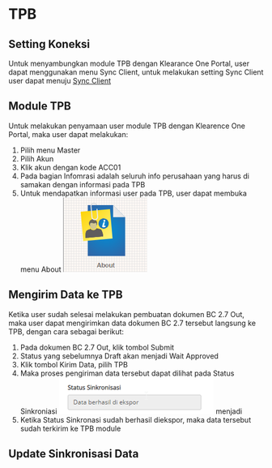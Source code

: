 # TPB

## Setting Koneksi
Untuk menyambungkan module TPB dengan Klearance One Portal, user dapat menggunakan menu Sync Client, untuk melakukan setting Sync Client user dapat menuju [Sync Client](/klrkb/syncclient/)

## Module TPB
Untuk melakukan penyamaan user module TPB dengan Klearence One Portal, maka user dapat melakukan:
1. Pilih menu Master
2. Pilih Akun
3. Klik akun dengan kode ACC01
4. Pada bagian Infomrasi adalah seluruh info perusahaan yang harus di samakan dengan informasi pada TPB
5. Untuk mendapatkan informasi user pada TPB, user dapat membuka menu About ![](2022-07-26-17-51-44.png)

## Mengirim Data ke TPB
Ketika user sudah selesai melakukan pembuatan dokumen BC 2.7 Out, maka user dapat mengirimkan data dokumen BC 2.7 tersebut langsung ke TPB, dengan cara sebagai berikut:
1. Pada dokumen BC 2.7 Out, klik tombol Submit
2. Status yang sebelumnya Draft akan menjadi Wait Approved
3. Klik tombol Kirim Data, pilih TPB
4. Maka proses pengiriman data tersebut dapat dilihat pada Status Sinkroniasi ![](2022-07-26-18-01-04.png) menjadi 
5. Ketika Status Sinkronasi sudah berhasil diekspor, maka data tersebut sudah terkirim ke TPB module

## Update Sinkronisasi Data
 